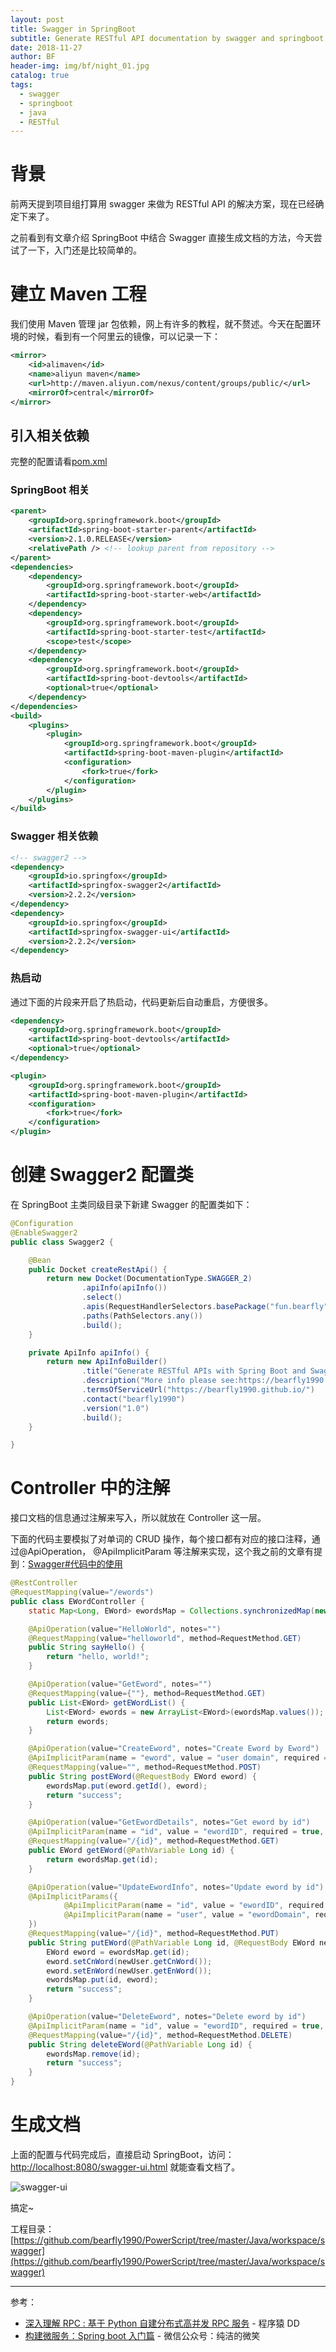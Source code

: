 ```yaml
---
layout: post
title: Swagger in SpringBoot
subtitle: Generate RESTful API documentation by swagger and springboot
date: 2018-11-27
author: BF
header-img: img/bf/night_01.jpg
catalog: true
tags:
  - swagger
  - springboot
  - java
  - RESTful
---
```


# 背景

前两天提到项目组打算用 swagger 来做为 RESTful API 的解决方案，现在已经确定下来了。

之前看到有文章介绍 SpringBoot 中结合 Swagger 直接生成文档的方法，今天尝试了一下，入门还是比较简单的。
<!-- more -->
# 建立 Maven 工程

我们使用 Maven 管理 jar 包依赖，网上有许多的教程，就不赘述。今天在配置环境的时候，看到有一个阿里云的镜像，可以记录一下：

```xml
<mirror>
    <id>alimaven</id>
    <name>aliyun maven</name>
    <url>http://maven.aliyun.com/nexus/content/groups/public/</url>
    <mirrorOf>central</mirrorOf>
</mirror>
```

## 引入相关依赖

完整的配置请看[pom.xml](https://github.com/bearfly1990/PowerScript/blob/master/Java/Swagger/pom.xml)

### SpringBoot 相关

```xml
<parent>
    <groupId>org.springframework.boot</groupId>
    <artifactId>spring-boot-starter-parent</artifactId>
    <version>2.1.0.RELEASE</version>
    <relativePath /> <!-- lookup parent from repository -->
</parent>
<dependencies>
    <dependency>
        <groupId>org.springframework.boot</groupId>
        <artifactId>spring-boot-starter-web</artifactId>
    </dependency>
    <dependency>
        <groupId>org.springframework.boot</groupId>
        <artifactId>spring-boot-starter-test</artifactId>
        <scope>test</scope>
    </dependency>
    <dependency>
        <groupId>org.springframework.boot</groupId>
        <artifactId>spring-boot-devtools</artifactId>
        <optional>true</optional>
    </dependency>
</dependencies>
<build>
    <plugins>
        <plugin>
            <groupId>org.springframework.boot</groupId>
            <artifactId>spring-boot-maven-plugin</artifactId>
            <configuration>
                <fork>true</fork>
            </configuration>
        </plugin>
    </plugins>
</build>
```

### Swagger 相关依赖

```xml
<!-- swagger2 -->
<dependency>
    <groupId>io.springfox</groupId>
    <artifactId>springfox-swagger2</artifactId>
    <version>2.2.2</version>
</dependency>
<dependency>
    <groupId>io.springfox</groupId>
    <artifactId>springfox-swagger-ui</artifactId>
    <version>2.2.2</version>
</dependency>
```

### 热启动

通过下面的片段来开启了热启动，代码更新后自动重启，方便很多。

```xml
<dependency>
    <groupId>org.springframework.boot</groupId>
    <artifactId>spring-boot-devtools</artifactId>
    <optional>true</optional>
</dependency>
```

```xml
<plugin>
    <groupId>org.springframework.boot</groupId>
    <artifactId>spring-boot-maven-plugin</artifactId>
    <configuration>
        <fork>true</fork>
    </configuration>
</plugin>
```

# 创建 Swagger2 配置类

在 SpringBoot 主类同级目录下新建 Swagger 的配置类如下：

```java
@Configuration
@EnableSwagger2
public class Swagger2 {

    @Bean
    public Docket createRestApi() {
        return new Docket(DocumentationType.SWAGGER_2)
                .apiInfo(apiInfo())
                .select()
                .apis(RequestHandlerSelectors.basePackage("fun.bearfly"))
                .paths(PathSelectors.any())
                .build();
    }

    private ApiInfo apiInfo() {
        return new ApiInfoBuilder()
                .title("Generate RESTful APIs with Spring Boot and Swagger2 ")
                .description("More info please see:https://bearfly1990.github.io/")
                .termsOfServiceUrl("https://bearfly1990.github.io/")
                .contact("bearfly1990")
                .version("1.0")
                .build();
    }

}
```

# Controller 中的注解

接口文档的信息通过注解来写入，所以就放在 Controller 这一层。

下面的代码主要模拟了对单词的 CRUD 操作，每个接口都有对应的接口注释，通过@ApiOperation， @ApiImplicitParam 等注解来实现，这个我之前的文章有提到：[Swagger#代码中的使用](https://bearfly1990.github.io/2018/11/25/Swagger/#代码中的使用)

```java
@RestController
@RequestMapping(value="/ewords")
public class EWordController {
	static Map<Long, EWord> ewordsMap = Collections.synchronizedMap(new HashMap<Long, EWord>());

	@ApiOperation(value="HelloWorld", notes="")
	@RequestMapping(value="helloworld", method=RequestMethod.GET)
	public String sayHello() {
		return "hello, world!";
	}

    @ApiOperation(value="GetEword", notes="")
    @RequestMapping(value={""}, method=RequestMethod.GET)
    public List<EWord> getEWordList() {
        List<EWord> ewords = new ArrayList<EWord>(ewordsMap.values());
        return ewords;
    }

    @ApiOperation(value="CreateEword", notes="Create Eword by Eword")
    @ApiImplicitParam(name = "eword", value = "user domain", required = true, dataType = "EWord")
    @RequestMapping(value="", method=RequestMethod.POST)
    public String postEWord(@RequestBody EWord eword) {
    	ewordsMap.put(eword.getId(), eword);
        return "success";
    }

    @ApiOperation(value="GetEwordDetails", notes="Get eword by id")
    @ApiImplicitParam(name = "id", value = "ewordID", required = true, dataType = "Long")
    @RequestMapping(value="/{id}", method=RequestMethod.GET)
    public EWord getEWord(@PathVariable Long id) {
        return ewordsMap.get(id);
    }

    @ApiOperation(value="UpdateEwordInfo", notes="Update eword by id")
    @ApiImplicitParams({
            @ApiImplicitParam(name = "id", value = "ewordID", required = true, dataType = "Long"),
            @ApiImplicitParam(name = "user", value = "ewordDomain", required = true, dataType = "EWord")
    })
    @RequestMapping(value="/{id}", method=RequestMethod.PUT)
    public String putEWord(@PathVariable Long id, @RequestBody EWord newUser) {
        EWord eword = ewordsMap.get(id);
        eword.setCnWord(newUser.getCnWord());
        eword.setEnWord(newUser.getEnWord());
        ewordsMap.put(id, eword);
        return "success";
    }

    @ApiOperation(value="DeleteEword", notes="Delete eword by id")
    @ApiImplicitParam(name = "id", value = "ewordID", required = true, dataType = "Long")
    @RequestMapping(value="/{id}", method=RequestMethod.DELETE)
    public String deleteEWord(@PathVariable Long id) {
        ewordsMap.remove(id);
        return "success";
    }
}
```

# 生成文档

上面的配置与代码完成后，直接启动 SpringBoot，访问：[http://localhost:8080/swagger-ui.html](http://localhost:8080/swagger-ui.html) 就能查看文档了。

![swagger-ui](/img/post/2018/11/2018-11-27-SwaggerSpringBoot.jpg)

搞定~

工程目录：[https://github.com/bearfly1990/PowerScript/tree/master/Java/workspace/swagger](https://github.com/bearfly1990/PowerScript/tree/master/Java/workspace/swagger)

---

参考：

- [深入理解 RPC : 基于 Python 自建分布式高并发 RPC 服务](https://www.jianshu.com/p/8033ef83a8ed) - 程序猿 DD
- [构建微服务：Spring boot 入门篇](https://www.cnblogs.com/ityouknow/p/5662753.html) - 微信公众号：纯洁的微笑
